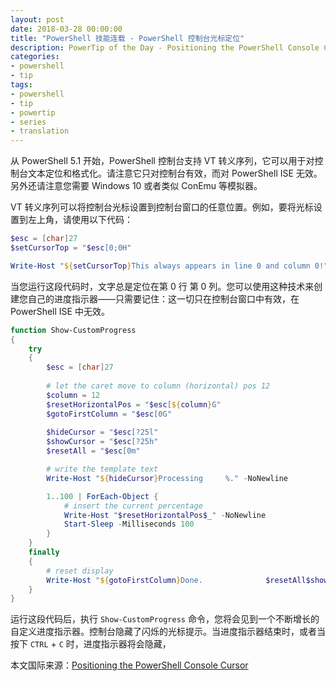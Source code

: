 ```yaml
---
layout: post
date: 2018-03-28 00:00:00
title: "PowerShell 技能连载 - PowerShell 控制台光标定位"
description: PowerTip of the Day - Positioning the PowerShell Console Cursor
categories:
- powershell
- tip
tags:
- powershell
- tip
- powertip
- series
- translation
---
```

从 PowerShell 5.1 开始，PowerShell 控制台支持 VT 转义序列，它可以用于对控制台文本定位和格式化。请注意它只对控制台有效，而对 PowerShell ISE 无效。另外还请注意您需要 Windows 10 或者类似 ConEmu 等模拟器。

VT 转义序列可以将控制台光标设置到控制台窗口的任意位置。例如，要将光标设置到左上角，请使用以下代码：

```powershell
$esc = [char]27
$setCursorTop = "$esc[0;0H"

Write-Host "${setCursorTop}This always appears in line 0 and column 0!"
```

当您运行这段代码时，文字总是定位在第 0 行 第 0 列。您可以使用这种技术来创建您自己的进度指示器——只需要记住：这一切只在控制台窗口中有效，在 PowerShell ISE 中无效。

```powershell
function Show-CustomProgress
{
    try
    {
        $esc = [char]27
    
        # let the caret move to column (horizontal) pos 12
        $column = 12
        $resetHorizontalPos = "$esc[${column}G"
        $gotoFirstColumn = "$esc[0G"
        
        $hideCursor = "$esc[?25l"
        $showCursor = "$esc[?25h"
        $resetAll = "$esc[0m" 

        # write the template text
        Write-Host "${hideCursor}Processing     %." -NoNewline

        1..100 | ForEach-Object {
            # insert the current percentage
            Write-Host "$resetHorizontalPos$_" -NoNewline
            Start-Sleep -Milliseconds 100
        }
    }
    finally
    {
        # reset display
        Write-Host "${gotoFirstColumn}Done.              $resetAll$showCursor"
    }
}
```

运行这段代码后，执行 `Show-CustomProgress` 命令，您将会见到一个不断增长的自定义进度指示器。控制台隐藏了闪烁的光标提示。当进度指示器结束时，或者当按下 `CTRL` + `C` 时，进度指示器将会隐藏，

<!--more-->
本文国际来源：[Positioning the PowerShell Console Cursor](http://community.idera.com/powershell/powertips/b/tips/posts/positioning-the-powershell-console-cursor)
